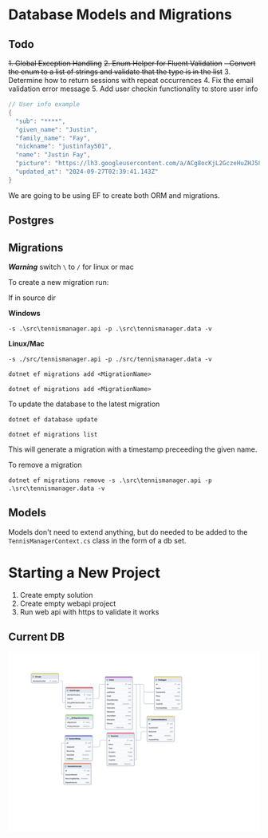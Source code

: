 ﻿# Database Models and Migrations

## Todo

~~1. Global Exception Handling~~
~~2. Enum Helper for Fluent Validation~~
 ~~- Convert the enum to a list of strings and validate that the type is in the list~~
3. Determine how to return sessions with repeat occurrences
4. Fix the email validation error message
5. Add user checkin functionality to store user info

```csharp
// User info example
{
  "sub": "****",
  "given_name": "Justin",
  "family_name": "Fay",
  "nickname": "justinfay501",
  "name": "Justin Fay",
  "picture": "https://lh3.googleusercontent.com/a/ACg8ocKjL2GczeHuZHJ5866A-boUi7uHRWXLZGYSTY0PCTA0HY7AQQc=s96-c",
  "updated_at": "2024-09-27T02:39:41.143Z"
}
```


We are going to be using EF to create both ORM and migrations. 

## Postgres



## Migrations

***Warning*** switch `\` to `/` for linux or mac

To create a new migration run: 

If in source dir

**Windows**
```
-s .\src\tennismanager.api -p .\src\tennismanager.data -v
```

**Linux/Mac**
```
-s ./src/tennismanager.api -p ./src/tennismanager.data -v
```

```
dotnet ef migrations add <MigrationName> 
```

```
dotnet ef migrations add <MigrationName> 
```

To update the database to the latest migration

```
dotnet ef database update
```

```
dotnet ef migrations list
```

This will generate a migration with a timestamp preceeding the given name.


To remove a migration

```
dotnet ef migrations remove -s .\src\tennismanager.api -p .\src\tennismanager.data -v
```


## Models

Models don't need to extend anything, but do needed to be added to the `TennisManagerContext.cs` class in the form of a db set. 


# Starting a New Project

1. Create empty solution
2. Create empty webapi project
3. Run web api with https to validate it works


## Current DB 

![DB Diagram](assets/tennismanager-db.jpeg)
